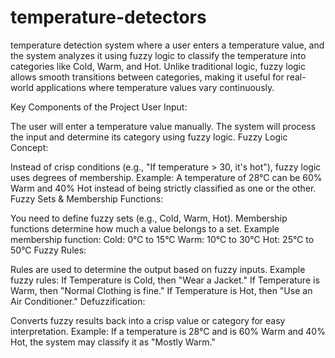 # temperature-detectors
temperature detection system where a user enters a temperature value, and the system analyzes it using fuzzy logic to classify the temperature into categories like Cold, Warm, and Hot. Unlike traditional logic, fuzzy logic allows smooth transitions between categories, making it useful for real-world applications where temperature values vary continuously.

Key Components of the Project
User Input:

The user will enter a temperature value manually.
The system will process the input and determine its category using fuzzy logic.
Fuzzy Logic Concept:

Instead of crisp conditions (e.g., "If temperature > 30, it's hot"), fuzzy logic uses degrees of membership.
Example: A temperature of 28°C can be 60% Warm and 40% Hot instead of being strictly classified as one or the other.
Fuzzy Sets & Membership Functions:

You need to define fuzzy sets (e.g., Cold, Warm, Hot).
Membership functions determine how much a value belongs to a set.
Example membership function:
Cold: 0°C to 15°C
Warm: 10°C to 30°C
Hot: 25°C to 50°C
Fuzzy Rules:

Rules are used to determine the output based on fuzzy inputs.
Example fuzzy rules:
If Temperature is Cold, then "Wear a Jacket."
If Temperature is Warm, then "Normal Clothing is fine."
If Temperature is Hot, then "Use an Air Conditioner."
Defuzzification:

Converts fuzzy results back into a crisp value or category for easy interpretation.
Example: If a temperature is 28°C and is 60% Warm and 40% Hot, the system may classify it as "Mostly Warm."
